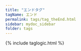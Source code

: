 ```yaml
---
title: "エンドタグ"
tagName: エンド
permalink: tags/tag_theEnd.html
sidebar: mydoc_sidebar
folder: tags
---
```

{% include taglogic.html %}
